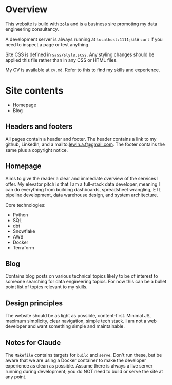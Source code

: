 # Overview

This website is build with [`zola`](https://www.getzola.org/documentation) and
is a business sire promoting my data engineering consultancy.

A development server is always running at `localhost:1111`; use `curl` if you
need to inspect a page or test anything.

Site CSS is defined in `sass/style.scss`. Any styling changes should be applied
this file rather than in any CSS or HTML files.

My CV is available at `cv.md`. Refer to this to find my skills and experience.

# Site contents

- Homepage
- Blog

## Headers and footers

All pages contain a header and footer. The header contains a link to my github,
LinkedIn, and a mailto:lewin.a.f@gmail.com. The footer contains the same plus a
copyright notice.

## Homepage

Aims to give the reader a clear and immediate overview of the services I offer.
My elevator pitch is that I am a full-stack data developer, meaning I can do
everything from building dashboards, spreadsheet wrangling, ETL pipeline
development, data warehouse design, and system architecture.

Core technologies:

- Python
- SQL
- dbt
- Snowflake
- AWS
- Docker
- Terraform

## Blog

Contains blog posts on various technical topics likely to be of interest to
someone searching for data engineering topics. For now this can be a bullet point
list of topics relevant to my skills.

## Design principles

The website should be as light as possible, content-first. Minimal JS, maximum
simplicity, clear navigation, simple tech stack. I am not a web developer and
want something simple and maintainable.

## Notes for Claude

The `Makefile` contains targets for `build` and `serve`. Don't run these, but
be aware that we are using a Docker container to make the developer experience
as clean as possible. Assume there is always a live server running during
development; you do NOT need to build or serve the site at any point.
